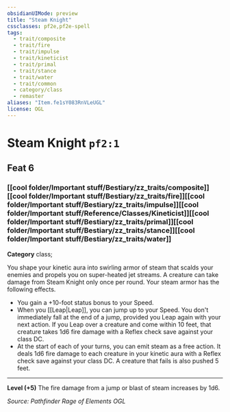 ```yaml
---
obsidianUIMode: preview
title: "Steam Knight"
cssclasses: pf2e,pf2e-spell
tags:
  - trait/composite
  - trait/fire
  - trait/impulse
  - trait/kineticist
  - trait/primal
  - trait/stance
  - trait/water
  - trait/common
  - category/class
  - remaster
aliases: "Item.fe1sY083RnVLeUGL"
license: OGL
---
```

# Steam Knight `pf2:1`
## Feat 6
### [[cool folder/Important stuff/Bestiary/zz_traits/composite]][[cool folder/Important stuff/Bestiary/zz_traits/fire]][[cool folder/Important stuff/Bestiary/zz_traits/impulse]][[cool folder/Important stuff/Reference/Classes/Kineticist]][[cool folder/Important stuff/Bestiary/zz_traits/primal]][[cool folder/Important stuff/Bestiary/zz_traits/stance]][[cool folder/Important stuff/Bestiary/zz_traits/water]]

**Category** class; 




You shape your kinetic aura into swirling armor of steam that scalds your enemies and propels you on super-heated jet streams. A creature can take damage from Steam Knight only once per round. Your steam armor has the following effects.

*   You gain a +10-foot status bonus to your Speed.
*   When you [[Leap|Leap]], you can jump up to your Speed. You don't immediately fall at the end of a jump, provided you Leap again with your next action. If you Leap over a creature and come within 10 feet, that creature takes 1d6 fire damage with a Reflex check save against your class DC.
*   At the start of each of your turns, you can emit steam as a free action. It deals 1d6 fire damage to each creature in your kinetic aura with a Reflex check save against your class DC. A creature that fails is also pushed 5 feet.

* * *

**Level (+5)** The fire damage from a jump or blast of steam increases by 1d6.

*Source: Pathfinder Rage of Elements*
*OGL*